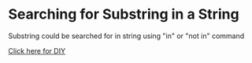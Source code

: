 # Searching for Substring in a String

Substring could be searched for in string using "in" or "not in" command

[Click here for DIY](https://github.com/pythoncoder100/practice/blob/master/Searching_for_Substring.ipynb)
